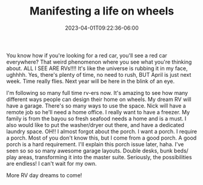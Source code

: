 ﻿---
title: "Manifesting a life on wheels"
date: "2023-04-01T09:22:36-06:00"
draft: false
tags: []
categories: []
author: ""
cover: ""
description: ""
---

You know how if you're looking for a red car, you'll see a red car everywhere? That weird phenomenon where you see what you're thinking about. ALL I SEE ARE RVs!!!! It's like the universe is rubbing it in my face, ughhhh. Yes, there's plenty of time, no need to rush, BUT  April is just next week. Time really flies. Next year will be here in the blink of an eye. 
 
I'm following so many full time rv-ers now. It's amazing to see how many different ways people can design their home on wheels. My dream RV will have a garage. There's so many ways to use the space. Nick will have a remote job so he'll need a home office. I really want to have a freezer. My family is from the bayou so fresh seafood needs a home and is a must. I also would like to put the washer/dryer out there, and have a dedicated laundry space. OH!! I almost forgot about the porch. I want a porch. I require a porch.  Most of you don't know this, but I come from a good porch. A good porch is a hard requirement. I'll explain this porch issue later, haha. I've seen so so so many awesome garage layouts. Double desks, bunk beds/ play areas, transforming it into the master suite. Seriously, the possibilities are endless! I can't wait for my own.  

More RV day dreams to come!  

